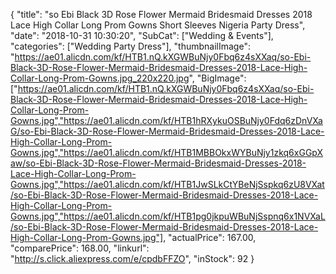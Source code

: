 {
	"title": "so Ebi Black 3D Rose Flower Mermaid Bridesmaid Dresses 2018 Lace High Collar Long Prom Gowns Short Sleeves Nigeria Party Dress",
	"date": "2018-10-31 10:30:20",
	"SubCat": ["Wedding & Events"],
	"categories": ["Wedding Party Dress"],
	"thumbnailImage": "https://ae01.alicdn.com/kf/HTB1.nQ.kXGWBuNjy0Fbq6z4sXXaq/so-Ebi-Black-3D-Rose-Flower-Mermaid-Bridesmaid-Dresses-2018-Lace-High-Collar-Long-Prom-Gowns.jpg_220x220.jpg",
	"BigImage": ["https://ae01.alicdn.com/kf/HTB1.nQ.kXGWBuNjy0Fbq6z4sXXaq/so-Ebi-Black-3D-Rose-Flower-Mermaid-Bridesmaid-Dresses-2018-Lace-High-Collar-Long-Prom-Gowns.jpg","https://ae01.alicdn.com/kf/HTB1hRXykuOSBuNjy0Fdq6zDnVXaG/so-Ebi-Black-3D-Rose-Flower-Mermaid-Bridesmaid-Dresses-2018-Lace-High-Collar-Long-Prom-Gowns.jpg","https://ae01.alicdn.com/kf/HTB1MBBOkxWYBuNjy1zkq6xGGpXaw/so-Ebi-Black-3D-Rose-Flower-Mermaid-Bridesmaid-Dresses-2018-Lace-High-Collar-Long-Prom-Gowns.jpg","https://ae01.alicdn.com/kf/HTB1JwSLkCtYBeNjSspkq6zU8VXat/so-Ebi-Black-3D-Rose-Flower-Mermaid-Bridesmaid-Dresses-2018-Lace-High-Collar-Long-Prom-Gowns.jpg","https://ae01.alicdn.com/kf/HTB1pg0jkpuWBuNjSspnq6x1NVXaL/so-Ebi-Black-3D-Rose-Flower-Mermaid-Bridesmaid-Dresses-2018-Lace-High-Collar-Long-Prom-Gowns.jpg"],
	"actualPrice": 167.00,
	"comparePrice": 168.00,
	"linkurl": "http://s.click.aliexpress.com/e/cpdbFFZO",
	"inStock": 92
}
